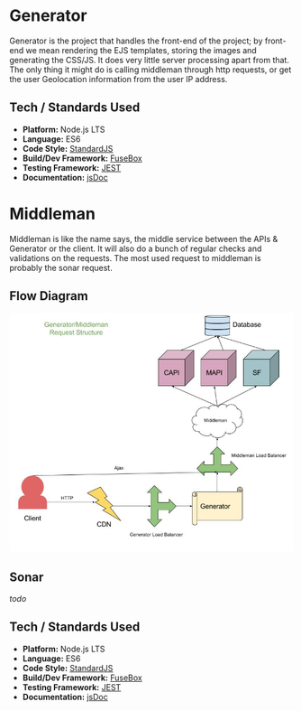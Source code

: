 <!-- TITLE: Signup -->
<!-- SUBTITLE:  -->

# Generator
Generator is the project that handles the front-end of the project; by front-end we mean rendering the EJS templates, storing the images and generating the CSS/JS. 
It does very little server processing apart from that. The only thing it might do is calling middleman through http requests, or get the user Geolocation information from the user IP address.

## Tech / Standards Used
- **Platform:** Node.js LTS
- **Language:** ES6
- **Code Style:** [StandardJS](/dev/js.md#standard-js)
- **Build/Dev Framework:** [FuseBox](/dev/js.md#fuse-box)
- **Testing Framework:** [JEST](/dev/js.md#jest)
- **Documentation:** [jsDoc](/dev/js.md#js-doc)

# Middleman
Middleman is like the name says, the middle service between the APIs & Generator or the client. It will also do a bunch of regular checks and validations on the requests. The most used request to middleman is probably the sonar request.

## Flow Diagram
![Signup Flow](/uploads/diagrams/signup-flow.jpg "Signup Flow")

## Sonar
*todo*

## Tech / Standards Used
- **Platform:** Node.js LTS
- **Language:** ES6
- **Code Style:** [StandardJS](/dev/js.md#standard-js)
- **Build/Dev Framework:** [FuseBox](/dev/js.md#fuse-box)
- **Testing Framework:** [JEST](/dev/js.md#jest)
- **Documentation:** [jsDoc](/dev/js.md#js-doc)
